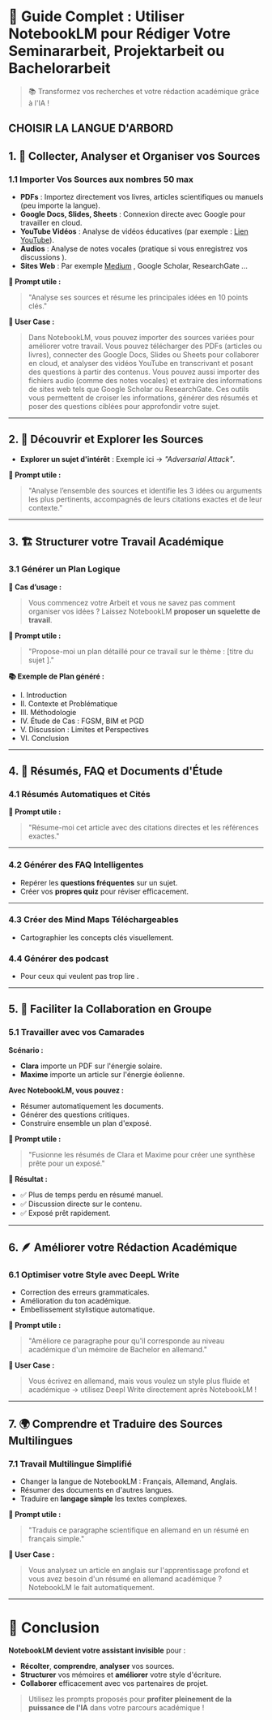 # 🚀 Guide Complet : Utiliser **NotebookLM** pour Rédiger Votre Seminararbeit, Projektarbeit ou Bachelorarbeit

> 📚 Transformez vos recherches et votre rédaction académique grâce à l'IA !

CHOISIR LA LANGUE  D'ARBORD 
---

## 1. 📂 Collecter, Analyser et Organiser vos Sources

### 1.1 Importer Vos Sources aux nombres 50 max 

- **PDFs** : Importez directement vos livres, articles scientifiques ou manuels (peu importe la langue).
- **Google Docs, Slides, Sheets** : Connexion directe avec Google pour travailler en cloud.
- **YouTube Vidéos** : Analyse de vidéos éducatives (par exemple : [Lien YouTube](https://youtu.be/CIfsB_EYsVI?si=xHcELn8B7fx4M0LY)).
- **Audios** : Analyse de notes vocales (pratique si vous enregistrez vos discussions ).
- **Sites Web** : Par exemple [Medium](https://mindgard.ai/blog/ai-under-attack-six-key-adversarial-attacks-and-their-consequences?utm_source=chatgpt.com) , Google Scholar, ResearchGate ...

**💬 Prompt utile :**
> "Analyse ses sources et résume les principales idées en 10 points clés."

**🎯 User Case :**
> Dans NotebookLM, vous pouvez importer des sources variées pour améliorer votre travail. Vous pouvez télécharger des PDFs (articles ou livres), connecter des Google Docs, Slides ou Sheets pour collaborer en cloud, et analyser des vidéos YouTube en transcrivant et posant des questions à partir des contenus. Vous pouvez aussi importer des fichiers audio (comme des notes vocales) et extraire des informations de sites web tels que Google Scholar ou ResearchGate. Ces outils vous permettent de croiser les informations, générer des résumés et poser des questions ciblées pour approfondir votre sujet.

---

## 2. 🧭 Découvrir et Explorer les Sources

- **Explorer un sujet d'intérêt** : Exemple ici → _"Adversarial Attack"_.

**💬 Prompt utile :**
> "Analyse l’ensemble des sources et identifie les 3 idées ou arguments les plus pertinents, accompagnés de leurs citations exactes et de leur contexte."

---

## 3. 🏗 Structurer votre Travail Académique

### 3.1 Générer un Plan Logique

**🎯 Cas d’usage :**
> Vous commencez votre Arbeit et vous ne savez pas comment organiser vos idées ? Laissez NotebookLM **proposer un squelette de travail**.

**💬 Prompt utile :**
> "Propose-moi un plan détaillé pour ce travail  sur le thème : [titre du sujet ]."

**📚 Exemple de Plan généré :**
- I. Introduction
- II. Contexte et Problématique
- III. Méthodologie
- IV. Étude de Cas : FGSM, BIM et PGD
- V. Discussion : Limites et Perspectives
- VI. Conclusion

---

## 4. 🧠 Résumés, FAQ et Documents d'Étude

### 4.1 Résumés Automatiques et Cités

**💬 Prompt utile :**
> "Résume-moi cet article avec des citations directes et les références exactes."

---

### 4.2 Générer des FAQ Intelligentes

- Repérer les **questions fréquentes** sur un sujet.
- Créer vos **propres quiz** pour réviser efficacement.

---

### 4.3 Créer des Mind Maps Téléchargeables

- Cartographier les concepts clés visuellement.
  
### 4.4 Générer des podcast 
- Pour ceux qui veulent pas trop lire .


---
## 5. 👥 Faciliter la Collaboration en Groupe

### 5.1 Travailler avec vos Camarades

**Scénario :**
- **Clara** importe un PDF sur l'énergie solaire.
- **Maxime** importe un article sur l'énergie éolienne.

**Avec NotebookLM, vous pouvez :**
- Résumer automatiquement les documents.
- Générer des questions critiques.
- Construire ensemble un plan d'exposé.

**💬 Prompt utile :**
> "Fusionne les résumés de Clara et Maxime pour créer une synthèse prête pour un exposé."

**🎯 Résultat :**
- ✅ Plus de temps perdu en résumé manuel.
- ✅ Discussion directe sur le contenu.
- ✅ Exposé prêt rapidement.


---

## 6. 🪶 Améliorer votre Rédaction Académique

### 6.1 Optimiser votre Style avec DeepL Write

- Correction des erreurs grammaticales.
- Amélioration du ton académique.
- Embellissement stylistique automatique.

**💬 Prompt utile :**
> "Améliore ce paragraphe pour qu'il corresponde au niveau académique d'un mémoire de Bachelor en allemand."

**🎯 User Case :**
> Vous écrivez en allemand, mais vous voulez un style plus fluide et académique → utilisez Deepl Write directement après NotebookLM !

---


## 7. 🌍 Comprendre et Traduire des Sources Multilingues

### 7.1 Travail Multilingue Simplifié

- Changer la langue de NotebookLM : Français, Allemand, Anglais.
- Résumer des documents en d'autres langues.
- Traduire en **langage simple** les textes complexes.

**💬 Prompt utile :**
> "Traduis ce paragraphe scientifique en allemand en un résumé en français simple."

**🎯 User Case :**
> Vous analysez un article en anglais sur l'apprentissage profond et vous avez besoin d'un résumé en allemand académique ? NotebookLM le fait automatiquement.
---

# 🎯 Conclusion

**NotebookLM devient votre assistant invisible** pour :
- **Récolter**, **comprendre**, **analyser** vos sources.
- **Structurer** vos mémoires et **améliorer** votre style d'écriture.
- **Collaborer** efficacement avec vos partenaires de projet.

> Utilisez les prompts proposés pour **profiter pleinement de la puissance de l'IA** dans votre parcours académique !
